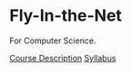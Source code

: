 # Fly-In-the-Net
For Computer Science.

[Course Description](https://rendomel000.github.io/Fly-In-the-Net/Course-Description)
[Syllabus](https://rendomel000.github.io/Fly-In-the-Net/Syllabus)
